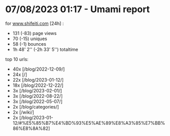 # 07/08/2023 01:17 - Umami report
for www.shifeiti.com [24h] :

 - 131 (-83) page views
 - 70 (-15) uniques
 - 58 (-1) bounces
 - 1h 48' 2'' (-2h 33' 5'') totaltime


top 10 urls:
 - 40x [/blog/2022-12-09/]
 - 24x [/]
 - 22x [/blog/2023-01-12/]
 - 18x [/blog/2022-12-22/]
 - 3x [/blog/2023-02-01/]
 - 3x [/blog/2022-08-22/]
 - 3x [/blog/2022-05-07/]
 - 2x [/blog/categories/]
 - 2x [/wiki/]
 - 2x [/blog/2023-01-12/#%E5%85%B7%E4%BD%93%E5%AE%89%E8%A3%85%E7%BB%86%E8%8A%82]


